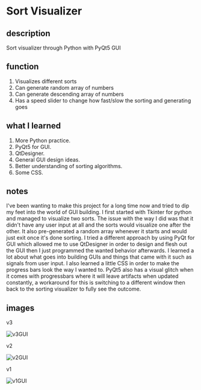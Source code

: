 # Sort Visualizer

## description
Sort visualizer through Python with PyQt5 GUI

## function

1. Visualizes different sorts
2. Can generate random array of numbers
3. Can generate descending array of numbers
4. Has a speed slider to change how fast/slow the sorting and generating goes

## what I learned

1. More Python practice.
2. PyQt5 for GUI.
3. QtDesigner.
4. General GUI design ideas.
5. Better understanding of sorting algorithms.
6. Some CSS.

## notes

I've been wanting to make this project for a long time now and tried to dip my feet into the world of GUI building. I first started with Tkinter for python and managed to visualize two sorts. The issue with the way I did was that it didn't have any user input at all and the sorts would visualize one after the other. It also pre-generated a random array whenever it starts and would just exit once it's done sorting. I tried a different approach by using PyQt for GUI which allowed me to use QtDesigner in order to design and flesh out the GUI then I just programmed the wanted behavior afterwards. I learned a lot about what goes into building GUIs and things that came with it such as signals from user input. I also learned a little CSS in order to make the progress bars look the way I wanted to. PyQt5 also has a visual glitch when it comes with progressbars where it will leave artifacts when updated constantly, a workaround for this is switching to a different window then back to the sorting visualizer to fully see the outcome.

## images
v3

![v3GUI](https://cdn.discordapp.com/attachments/563283331345678338/714653122017886228/unknown.png)

v2

![v2GUI](https://cdn.discordapp.com/attachments/563284597488615434/711038707875971073/unknown.png)

v1

![v1GUI](https://cdn.discordapp.com/attachments/563284597488615434/711039035015168070/unknown.png)
